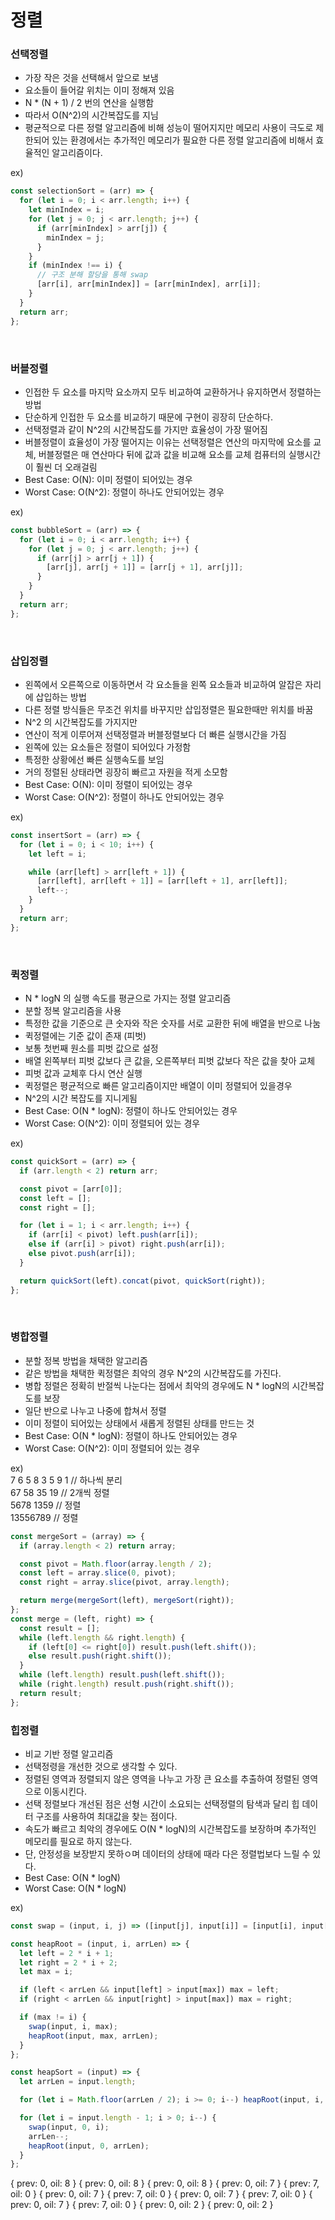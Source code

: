 # 정렬

### 선택정렬

- 가장 작은 것을 선택해서 앞으로 보냄
- 요소들이 들어갈 위치는 이미 정해져 있음
- N \* (N + 1) / 2 번의 연산을 실행함
- 따라서 O(N^2)의 시간복잡도를 지님
- 평균적으로 다른 정렬 알고리즘에 비해 성능이 떨어지지만 메모리 사용이 극도로 제한되어 있는 환경에서는 추가적인 메모리가 필요한 다른 정렬 알고리즘에 비해서 효율적인 알고리즘이다.

ex)

```js
const selectionSort = (arr) => {
  for (let i = 0; i < arr.length; i++) {
    let minIndex = i;
    for (let j = 0; j < arr.length; j++) {
      if (arr[minIndex] > arr[j]) {
        minIndex = j;
      }
    }
    if (minIndex !== i) {
      // 구조 분해 할당을 통해 swap
      [arr[i], arr[minIndex]] = [arr[minIndex], arr[i]];
    }
  }
  return arr;
};
```

<br/>

### 버블정렬

- 인접한 두 요소를 마지막 요소까지 모두 비교하여 교환하거나 유지하면서 정렬하는 방법
- 단순하게 인접한 두 요소를 비교하기 때문에 구현이 굉장히 단순하다.
- 선택정렬과 같이 N^2의 시간복잡도를 가지만 효율성이 가장 떨어짐
- 버블정렬이 효율성이 가장 떨어지는 이유는 선택정렬은 연산의 마지막에 요소를 교체, 버블정렬은 매 연산마다 뒤에 값과 값을 비교해 요소를 교체 컴퓨터의 실행시간이 훨씬 더 오래걸림
- Best Case: O(N): 이미 정렬이 되어있는 경우
- Worst Case: O(N^2): 정렬이 하나도 안되어있는 경우

ex)

```js
const bubbleSort = (arr) => {
  for (let i = 0; i < arr.length; i++) {
    for (let j = 0; j < arr.length; j++) {
      if (arr[j] > arr[j + 1]) {
        [arr[j], arr[j + 1]] = [arr[j + 1], arr[j]];
      }
    }
  }
  return arr;
};
```

<br/>

### 삽입정렬

- 왼쪽에서 오른쪽으로 이동하면서 각 요소들을 왼쪽 요소들과 비교하여 알잡은 자리에 삽입하는 방법
- 다른 정렬 방식들은 무조건 위치를 바꾸지만 삽입정렬은 필요한때만 위치를 바꿈
- N^2 의 시간복잡도를 가지지만
- 연산이 적게 이루어져 선택정렬과 버블정렬보다 더 빠른 실행시간을 가짐
- 왼쪽에 있는 요소들은 정렬이 되어있다 가정함
- 특정한 상황에선 빠른 실행속도를 보임
- 거의 정렬된 상태라면 굉장히 빠르고 자원을 적게 소모함
- Best Case: O(N): 이미 정렬이 되어있는 경우
- Worst Case: O(N^2): 정렬이 하나도 안되어있는 경우

ex)

```js
const insertSort = (arr) => {
  for (let i = 0; i < 10; i++) {
    let left = i;

    while (arr[left] > arr[left + 1]) {
      [arr[left], arr[left + 1]] = [arr[left + 1], arr[left]];
      left--;
    }
  }
  return arr;
};
```

<br/>

### 퀵정렬

- N \* logN 의 실행 속도를 평균으로 가지는 정렬 알고리즘
- 분할 정복 알고리즘을 사용
- 특정한 값을 기준으로 큰 숫자와 작은 숫자를 서로 교환한 뒤에 배열을 반으로 나눔
- 퀵정렬에는 기준 값이 존재 (피벗)
- 보통 첫번째 원소를 피벗 값으로 설정
- 배열 왼쪽부터 피벗 값보다 큰 값을, 오른쪽부터 피벗 값보다 작은 값을 찾아 교체
- 피벗 값과 교체후 다시 연산 실행
- 퀵정렬은 평균적으로 빠른 알고리즘이지만 배열이 이미 정렬되어 있을경우
- N^2의 시간 복잡도를 지니게됨
- Best Case: O(N \* logN): 정렬이 하나도 안되어있는 경우
- Worst Case: O(N^2): 이미 정렬되어 있는 경우

ex)

```js
const quickSort = (arr) => {
  if (arr.length < 2) return arr;

  const pivot = [arr[0]];
  const left = [];
  const right = [];

  for (let i = 1; i < arr.length; i++) {
    if (arr[i] < pivot) left.push(arr[i]);
    else if (arr[i] > pivot) right.push(arr[i]);
    else pivot.push(arr[i]);
  }

  return quickSort(left).concat(pivot, quickSort(right));
};
```

<br/>

### 병합정렬

- 분할 정복 방법을 채택한 알고리즘
- 같은 방법을 채택한 퀵정렬은 최악의 경우 N^2의 시간복잡도를 가진다.
- 병합 정렬은 정확히 반절씩 나눈다는 점에서 최악의 경우에도 N \* logN의 시간복잡도를 보장
- 일단 반으로 나누고 나중에 합쳐서 정렬
- 이미 정렬이 되어있는 상태에서 새롭게 정렬된 상태를 만드는 것
- Best Case: O(N \* logN): 정렬이 하나도 안되어있는 경우
- Worst Case: O(N^2): 이미 정렬되어 있는 경우

ex)  
 7 6 5 8 3 5 9 1 // 하나씩 분리  
 67 58 35 19 // 2개씩 정렬  
 5678 1359 // 정렬  
 13556789 // 정렬

```js
const mergeSort = (array) => {
  if (array.length < 2) return array;

  const pivot = Math.floor(array.length / 2);
  const left = array.slice(0, pivot);
  const right = array.slice(pivot, array.length);

  return merge(mergeSort(left), mergeSort(right));
};
const merge = (left, right) => {
  const result = [];
  while (left.length && right.length) {
    if (left[0] <= right[0]) result.push(left.shift());
    else result.push(right.shift());
  }
  while (left.length) result.push(left.shift());
  while (right.length) result.push(right.shift());
  return result;
};
```

### 힙정렬

- 비교 기반 정렬 알고리즘
- 선택정령을 개선한 것으로 생각할 수 있다.
- 정렬된 영역과 정렬되지 않은 영역을 나누고 가장 큰 요소를 추출하여 정렬된 영역으로 이동시킨다.
- 선택 정렬보다 개선된 점은 선형 시간이 소요되는 선택정렬의 탐색과 달리 힙 데이터 구조를 사용하여 최대값을 찾는 점이다.
- 속도가 빠르고 최악의 경우에도 O(N \* logN)의 시간복잡도를 보장하며 추가적인 메모리를 필요로 하지 않는다.
- 단, 안정성을 보장받지 못하ㅇ며 데이터의 상태에 때라 다은 정렬법보다 느릴 수 있다.
- Best Case: O(N \* logN)
- Worst Case: O(N \* logN)

ex)

```js
const swap = (input, i, j) => ([input[j], input[i]] = [input[i], input[j]]);

const heapRoot = (input, i, arrLen) => {
  let left = 2 * i + 1;
  let right = 2 * i + 2;
  let max = i;

  if (left < arrLen && input[left] > input[max]) max = left;
  if (right < arrLen && input[right] > input[max]) max = right;

  if (max != i) {
    swap(input, i, max);
    heapRoot(input, max, arrLen);
  }
};

const heapSort = (input) => {
  let arrLen = input.length;

  for (let i = Math.floor(arrLen / 2); i >= 0; i--) heapRoot(input, i, arrLen);

  for (let i = input.length - 1; i > 0; i--) {
    swap(input, 0, i);
    arrLen--;
    heapRoot(input, 0, arrLen);
  }
};
```

{ prev: 0, oil: 8 }
{ prev: 0, oil: 8 }
{ prev: 0, oil: 8 }
{ prev: 0, oil: 7 }
{ prev: 7, oil: 0 }
{ prev: 0, oil: 7 }
{ prev: 7, oil: 0 }
{ prev: 0, oil: 7 }
{ prev: 7, oil: 0 }
{ prev: 0, oil: 7 }
{ prev: 7, oil: 0 }
{ prev: 0, oil: 2 }
{ prev: 0, oil: 2 }
